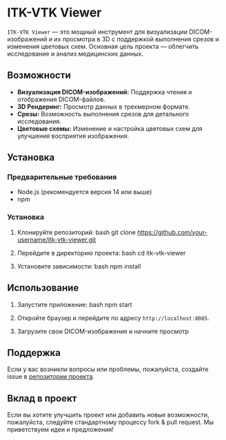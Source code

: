 # ITK-VTK Viewer

`ITK-VTK Viewer` — это мощный инструмент для визуализации DICOM-изображений и их просмотра в 3D с поддержкой выполнения срезов и изменения цветовых схем. Основная цель проекта — облегчить исследование и анализ медицинских данных.

## Возможности

- **Визуализация DICOM-изображений:** Поддержка чтения и отображения DICOM-файлов.
- **3D Рендеринг:** Просмотр данных в трехмерном формате.
- **Срезы:** Возможность выполнения срезов для детального исследования.
- **Цветовые схемы:** Изменение и настройка цветовых схем для улучшения восприятия изображения.

## Установка

### Предварительные требования

- Node.js (рекомендуется версия 14 или выше)
- npm

### Установка

1. Клонируйте репозиторий:
   bash
   git clone https://github.com/your-username/itk-vtk-viewer.git
   
2. Перейдите в директорию проекта:
   bash
   cd itk-vtk-viewer
   
3. Установите зависимости:
   bash
   npm install
   
## Использование

1. Запустите приложение:
   bash
   npm start
   
2. Откройте браузер и перейдите по адресу `http://localhost:8085`.

3. Загрузите свои DICOM-изображения и начните просмотр

## Поддержка

Если у вас возникли вопросы или проблемы, пожалуйста, создайте issue в [репозитории проекта](https://github.com/your-username/itk-vtk-viewer/issues).

## Вклад в проект

Если вы хотите улучшить проект или добавить новые возможности, пожалуйста, следуйте стандартному процессу fork & pull request. Мы приветствуем идеи и предложения!
